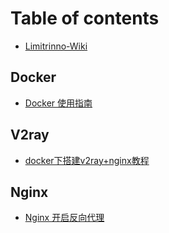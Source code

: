 # Table of contents

* [Limitrinno-Wiki](README.md)

## Docker

* [Docker 使用指南](docker/docker-shi-yong-zhi-nan.md)

## V2ray

* [docker下搭建v2ray+nginx教程](v2ray/docker-xia-da-jian-v2ray+nginx-jiao-cheng.md)

## Nginx

* [Nginx 开启反向代理](nginx/nginx-kai-qi-fan-xiang-dai-li.md)
